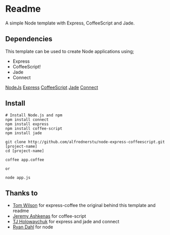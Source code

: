 # Readme

A simple Node template with Express, CoffeeScript and Jade.

## Dependencies
This template can be used to create Node applications using;

* Express
* CoffeeScript!
* Jade
* Connect

[NodeJs](http://nodejs.org)
[Express](http://expressjs.com)
[CoffeeScript](http://jashkenas.github.com/coffee-script)
[Jade](http://jade-lang.com/)
[Connect](http://senchalabs.github.com/connect/)

## Install

```
# Install Node.js and npm
npm install connect
npm install express
npm install coffee-script
npm install jade

git clone http://github.com/alfrednerstu/node-express-coffeescript.git [project-name]
cd [project-name]

coffee app.coffee

or

node app.js

```

## Thanks to

* [Tom Wilson](https://github.com/twilson63) for express-coffee the original behind this template and readme 
* [Jeremy Ashkenas](https://github.com/jashkenas) for coffee-script
* [TJ Holowaychuk](https://github.com/visionmedia) for express and jade and connect
* [Ryan Dahl](https://github.com/ry) for node
